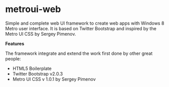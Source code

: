 metroui-web
===========

Simple and complete web UI framework to create web apps with Windows 8 Metro user interface.
It is based on Twitter Bootstrap and inspired by the Metro UI CSS by Sergey Pimenov.


**Features**

The framework integrate and extend the work first done by other great people:
   - HTML5 Boilerplate 
   - Twitter Bootstrap v2.0.3
   - Metro UI CSS v 1.0.1 by Sergey Pimenov